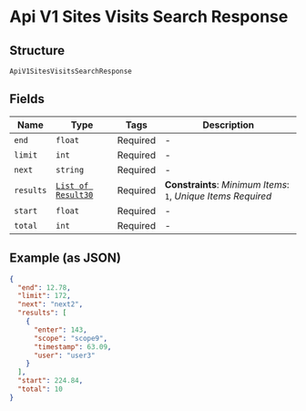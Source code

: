 
# Api V1 Sites Visits Search Response

## Structure

`ApiV1SitesVisitsSearchResponse`

## Fields

| Name | Type | Tags | Description |
|  --- | --- | --- | --- |
| `end` | `float` | Required | - |
| `limit` | `int` | Required | - |
| `next` | `string` | Required | - |
| `results` | [`List of Result30`](../../doc/models/result-30.md) | Required | **Constraints**: *Minimum Items*: `1`, *Unique Items Required* |
| `start` | `float` | Required | - |
| `total` | `int` | Required | - |

## Example (as JSON)

```json
{
  "end": 12.78,
  "limit": 172,
  "next": "next2",
  "results": [
    {
      "enter": 143,
      "scope": "scope9",
      "timestamp": 63.09,
      "user": "user3"
    }
  ],
  "start": 224.84,
  "total": 10
}
```

